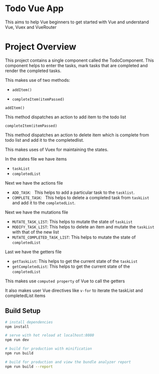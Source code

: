 # Todo Vue App

This aims to help Vue beginners to get started with Vue and understand Vue, Vuex and VueRouter

# Project Overview

This project contains a single component called the TodoComponent. This component helps to enter the tasks, mark tasks that are completed
and render the completed tasks.

This makes use of two methods:

- `addItem()`

- `completeItem(itemPassed)`

`addItem()`

This method dispatches an action to add item to the todo list

`completeItem(itemPassed)`

This method dispatches an action to delete item which is complete from todo list and add it to the completedlist.

This makes uses of Vuex for maintaining the states.

In the states file we have items

- `taskList`
- `completedList`

Next we have the actions file

- `ADD_TASK`: &nbsp; This helps to add a particular task to the `tasklist`.
- `COMPLETE_TASK`: &nbsp; This helps to delete a completed task from `taskList` and add it to the `completedList`.

Next we have the mutations file

- `MUTATE_TASK_LIST`: This helps to mutate the state of `taskList`
- `MODIFY_TASK_LIST`: This helps to delete an item and mutate the `taskList` with that of the new list
- `MUTATE_COMPLETED_TASK_LIST`: This helps to mutate the state of `completedList`

Last we have the getters file

- `getTaskList`: This helps to get the current state of the `taskList`
- `getCompletedList`: This helps to get the current state of the `completedList`

This makes use `computed property` of Vue to call the getters

It also makes user Vue directives like `v-for` to iterate the taskList and completedList items

## Build Setup

``` bash
# install dependencies
npm install

# serve with hot reload at localhost:8080
npm run dev

# build for production with minification
npm run build

# build for production and view the bundle analyzer report
npm run build --report

```